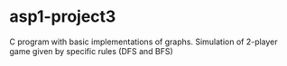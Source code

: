 # asp1-project3
C program with basic implementations of graphs. Simulation of 2-player game given by specific rules (DFS and BFS)
